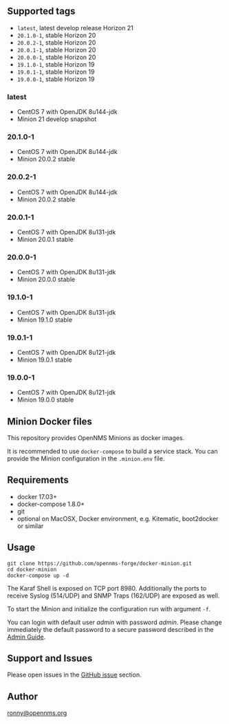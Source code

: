 ## Supported tags

* `latest`, latest develop release Horizon 21
* `20.1.0-1`, stable Horizon 20
* `20.0.2-1`, stable Horizon 20
* `20.0.1-1`, stable Horizon 20
* `20.0.0-1`, stable Horizon 20
* `19.1.0-1`, stable Horizon 19
* `19.0.1-1`, stable Horizon 19
* `19.0.0-1`, stable Horizon 19

### latest

* CentOS 7 with OpenJDK 8u144-jdk
* Minion 21 develop snapshot

### 20.1.0-1

* CentOS 7 with OpenJDK 8u144-jdk
* Minion 20.0.2 stable

### 20.0.2-1

* CentOS 7 with OpenJDK 8u144-jdk
* Minion 20.0.2 stable

### 20.0.1-1

* CentOS 7 with OpenJDK 8u131-jdk
* Minion 20.0.1 stable

### 20.0.0-1

* CentOS 7 with OpenJDK 8u131-jdk
* Minion 20.0.0 stable

### 19.1.0-1

* CentOS 7 with OpenJDK 8u131-jdk
* Minion 19.1.0 stable

### 19.0.1-1

* CentOS 7 with OpenJDK 8u121-jdk
* Minion 19.0.1 stable

### 19.0.0-1

* CentOS 7 with OpenJDK 8u121-jdk
* Minion 19.0.0 stable

## Minion Docker files

This repository provides OpenNMS Minions as docker images.

It is recommended to use `docker-compose` to build a service stack.
You can provide the Minion configuration in the `.minion.env` file.

## Requirements

* docker 17.03+
* docker-compose 1.8.0+
* git
* optional on MacOSX, Docker environment, e.g. Kitematic, boot2docker or similar

## Usage

```
git clone https://github.com/opennms-forge/docker-minion.git
cd docker-minion
docker-compose up -d
```

The Karaf Shell is exposed on TCP port 8980.
Additionally the ports to receive Syslog (514/UDP) and SNMP Traps (162/UDP) are exposed as well.

To start the Minion and initialize the configuration run with argument `-f`.

You can login with default user *admin* with password *admin*.
Please change immediately the default password to a secure password described in the [Admin Guide](http://docs.opennms.org/opennms/branches/release-19.0.0/guide-install/guide-install.html#gi-minion).

## Support and Issues

Please open issues in the [GitHub issue](https://github.com/opennms-forge/docker-minion) section.

## Author

ronny@opennms.org
